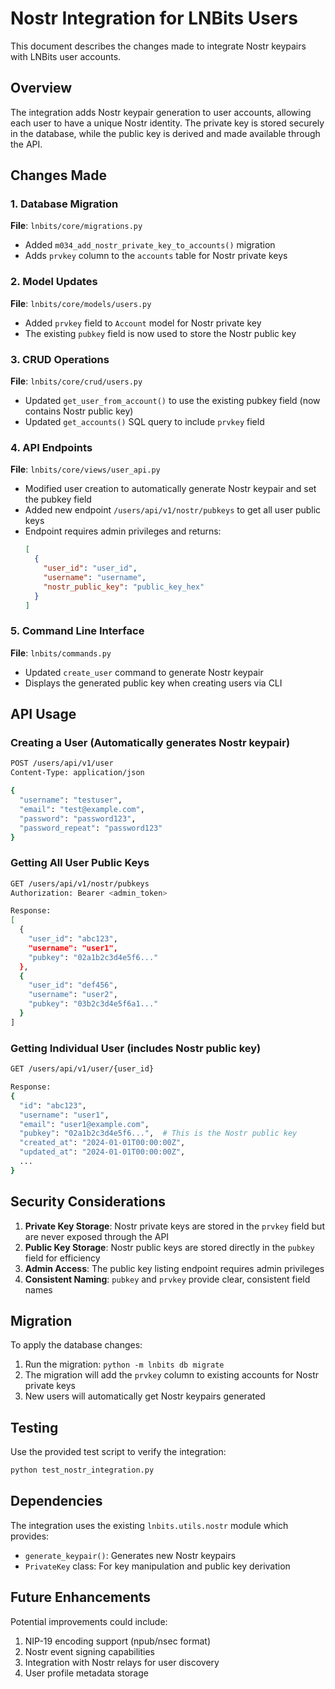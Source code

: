 # Nostr Integration for LNBits Users

This document describes the changes made to integrate Nostr keypairs with LNBits user accounts.

## Overview

The integration adds Nostr keypair generation to user accounts, allowing each user to have a unique Nostr identity. The private key is stored securely in the database, while the public key is derived and made available through the API.

## Changes Made

### 1. Database Migration

**File**: `lnbits/core/migrations.py`
- Added `m034_add_nostr_private_key_to_accounts()` migration
- Adds `prvkey` column to the `accounts` table for Nostr private keys

### 2. Model Updates

**File**: `lnbits/core/models/users.py`
- Added `prvkey` field to `Account` model for Nostr private key
- The existing `pubkey` field is now used to store the Nostr public key

### 3. CRUD Operations

**File**: `lnbits/core/crud/users.py`
- Updated `get_user_from_account()` to use the existing pubkey field (now contains Nostr public key)
- Updated `get_accounts()` SQL query to include `prvkey` field

### 4. API Endpoints

**File**: `lnbits/core/views/user_api.py`
- Modified user creation to automatically generate Nostr keypair and set the pubkey field
- Added new endpoint `/users/api/v1/nostr/pubkeys` to get all user public keys
- Endpoint requires admin privileges and returns:
  ```json
  [
    {
      "user_id": "user_id",
      "username": "username", 
      "nostr_public_key": "public_key_hex"
    }
  ]
  ```

### 5. Command Line Interface

**File**: `lnbits/commands.py`
- Updated `create_user` command to generate Nostr keypair
- Displays the generated public key when creating users via CLI

## API Usage

### Creating a User (Automatically generates Nostr keypair)

```bash
POST /users/api/v1/user
Content-Type: application/json

{
  "username": "testuser",
  "email": "test@example.com",
  "password": "password123",
  "password_repeat": "password123"
}
```

### Getting All User Public Keys

```bash
GET /users/api/v1/nostr/pubkeys
Authorization: Bearer <admin_token>

Response:
[
  {
    "user_id": "abc123",
    "username": "user1",
    "pubkey": "02a1b2c3d4e5f6..."
  },
  {
    "user_id": "def456", 
    "username": "user2",
    "pubkey": "03b2c3d4e5f6a1..."
  }
]
```

### Getting Individual User (includes Nostr public key)

```bash
GET /users/api/v1/user/{user_id}

Response:
{
  "id": "abc123",
  "username": "user1",
  "email": "user1@example.com",
  "pubkey": "02a1b2c3d4e5f6...",  # This is the Nostr public key
  "created_at": "2024-01-01T00:00:00Z",
  "updated_at": "2024-01-01T00:00:00Z",
  ...
}
```

## Security Considerations

1. **Private Key Storage**: Nostr private keys are stored in the `prvkey` field but are never exposed through the API
2. **Public Key Storage**: Nostr public keys are stored directly in the `pubkey` field for efficiency
3. **Admin Access**: The public key listing endpoint requires admin privileges
4. **Consistent Naming**: `pubkey` and `prvkey` provide clear, consistent field names

## Migration

To apply the database changes:

1. Run the migration: `python -m lnbits db migrate`
2. The migration will add the `prvkey` column to existing accounts for Nostr private keys
3. New users will automatically get Nostr keypairs generated

## Testing

Use the provided test script to verify the integration:

```bash
python test_nostr_integration.py
```

## Dependencies

The integration uses the existing `lnbits.utils.nostr` module which provides:
- `generate_keypair()`: Generates new Nostr keypairs
- `PrivateKey` class: For key manipulation and public key derivation

## Future Enhancements

Potential improvements could include:
1. NIP-19 encoding support (npub/nsec format)
2. Nostr event signing capabilities
3. Integration with Nostr relays for user discovery
4. User profile metadata storage 